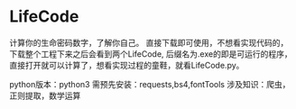 # LifeCode
计算你的生命密码数字，了解你自己。
直接下载即可使用，不想看实现代码的，下载整个工程下来之后会看到两个LifeCode,
后缀名为.exe的即是可运行的程序，直接打开就可以计算了，想看实现过程的童鞋，就看LifeCode.py。

python版本：python3
需预先安装：requests,bs4,fontTools
涉及知识：爬虫，正则提取，数学运算
